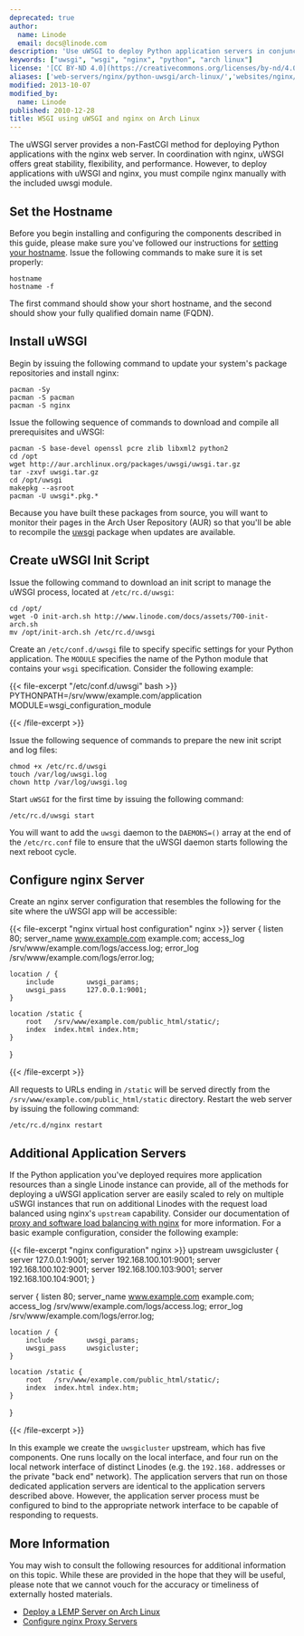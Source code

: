 ```yaml
---
deprecated: true
author:
  name: Linode
  email: docs@linode.com
description: 'Use uWSGI to deploy Python application servers in conjunction with nginx.'
keywords: ["uwsgi", "wsgi", "nginx", "python", "arch linux"]
license: '[CC BY-ND 4.0](https://creativecommons.org/licenses/by-nd/4.0)'
aliases: ['web-servers/nginx/python-uwsgi/arch-linux/','websites/nginx/wsgi-using-uwsgi-and-nginx-on-arch-linux/']
modified: 2013-10-07
modified_by:
  name: Linode
published: 2010-12-28
title: WSGI using uWSGI and nginx on Arch Linux
---
```




The uWSGI server provides a non-FastCGI method for deploying Python applications with the nginx web server. In coordination with nginx, uWSGI offers great stability, flexibility, and performance. However, to deploy applications with uWSGI and nginx, you must compile nginx manually with the included uwsgi module.

Set the Hostname
----------------

Before you begin installing and configuring the components described in this guide, please make sure you've followed our instructions for [setting your hostname](/docs/getting-started#sph_set-the-hostname). Issue the following commands to make sure it is set properly:

    hostname
    hostname -f

The first command should show your short hostname, and the second should show your fully qualified domain name (FQDN).

Install uWSGI
-------------

Begin by issuing the following command to update your system's package repositories and install nginx:

    pacman -Sy
    pacman -S pacman
    pacman -S nginx

Issue the following sequence of commands to download and compile all prerequisites and uWSGI:

    pacman -S base-devel openssl pcre zlib libxml2 python2
    cd /opt
    wget http://aur.archlinux.org/packages/uwsgi/uwsgi.tar.gz
    tar -zxvf uwsgi.tar.gz
    cd /opt/uwsgi
    makepkg --asroot
    pacman -U uwsgi*.pkg.*

Because you have built these packages from source, you will want to monitor their pages in the Arch User Repository (AUR) so that you'll be able to recompile the [uwsgi](http://aur.archlinux.org/packages.php?ID=41075) package when updates are available.

Create uWSGI Init Script
------------------------

Issue the following command to download an init script to manage the uWSGI process, located at `/etc/rc.d/uwsgi`:

    cd /opt/
    wget -O init-arch.sh http://www.linode.com/docs/assets/700-init-arch.sh
    mv /opt/init-arch.sh /etc/rc.d/uwsgi

Create an `/etc/conf.d/uwsgi` file to specify specific settings for your Python application. The `MODULE` specifies the name of the Python module that contains your `wsgi` specification. Consider the following example:

{{< file-excerpt "/etc/conf.d/uwsgi" bash >}}
PYTHONPATH=/srv/www/example.com/application
MODULE=wsgi_configuration_module

{{< /file-excerpt >}}


Issue the following sequence of commands to prepare the new init script and log files:

    chmod +x /etc/rc.d/uwsgi
    touch /var/log/uwsgi.log
    chown http /var/log/uwsgi.log

Start `uWSGI` for the first time by issuing the following command:

    /etc/rc.d/uwsgi start

You will want to add the `uwsgi` daemon to the `DAEMONS=()` array at the end of the `/etc/rc.conf` file to ensure that the uWSGI daemon starts following the next reboot cycle.

Configure nginx Server
----------------------

Create an nginx server configuration that resembles the following for the site where the uWSGI app will be accessible:

{{< file-excerpt "nginx virtual host configuration" nginx >}}
server {
    listen   80;
    server_name www.example.com example.com;
    access_log /srv/www/example.com/logs/access.log;
    error_log /srv/www/example.com/logs/error.log;

    location / {
        include        uwsgi_params;
        uwsgi_pass     127.0.0.1:9001;
    }

    location /static {
        root   /srv/www/example.com/public_html/static/;
        index  index.html index.htm;
    }
}

{{< /file-excerpt >}}


All requests to URLs ending in `/static` will be served directly from the `/srv/www/example.com/public_html/static` directory. Restart the web server by issuing the following command:

    /etc/rc.d/nginx restart

Additional Application Servers
------------------------------

If the Python application you've deployed requires more application resources than a single Linode instance can provide, all of the methods for deploying a uWSGI application server are easily scaled to rely on multiple uSWGI instances that run on additional Linodes with the request load balanced using nginx's `upstream` capability. Consider our documentation of [proxy and software load balancing with nginx](/docs/uptime/loadbalancing/how-to-use-nginx-as-a-front-end-proxy-server-and-software-load-balancer) for more information. For a basic example configuration, consider the following example:

{{< file-excerpt "nginx configuration" nginx >}}
upstream uwsgicluster {
     server 127.0.0.1:9001;
     server 192.168.100.101:9001;
     server 192.168.100.102:9001;
     server 192.168.100.103:9001;
     server 192.168.100.104:9001;
}

server {
    listen   80;
    server_name www.example.com example.com;
    access_log /srv/www/example.com/logs/access.log;
    error_log /srv/www/example.com/logs/error.log;

    location / {
        include        uwsgi_params;
        uwsgi_pass     uwsgicluster;
    }

    location /static {
        root   /srv/www/example.com/public_html/static/;
        index  index.html index.htm;
    }
}

{{< /file-excerpt >}}


In this example we create the `uwsgicluster` upstream, which has five components. One runs locally on the local interface, and four run on the local network interface of distinct Linodes (e.g. the `192.168.` addresses or the private "back end" network). The application servers that run on those dedicated application servers are identical to the application servers described above. However, the application server process must be configured to bind to the appropriate network interface to be capable of responding to requests.

More Information
----------------

You may wish to consult the following resources for additional information on this topic. While these are provided in the hope that they will be useful, please note that we cannot vouch for the accuracy or timeliness of externally hosted materials.

- [Deploy a LEMP Server on Arch Linux](/docs/lemp-guides/arch-linux/)
- [Configure nginx Proxy Servers](/docs/uptime/loadbalancing/how-to-use-nginx-as-a-front-end-proxy-server-and-software-load-balancer)
